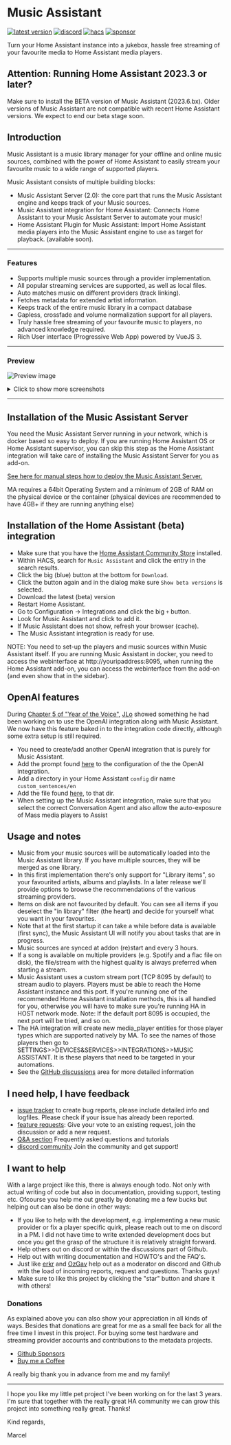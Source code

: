 # Music Assistant

[![latest version](https://img.shields.io/github/release/music-assistant/hass-music-assistant?display_name=tag&include_prereleases&label=latest%20version)](https://github.com/music-assistant/hass-music-assistant/releases)
[![discord](https://img.shields.io/discord/753947050995089438?label=Chat&logo=discord)](https://discord.gg/kaVm8hGpne)
[![hacs](https://img.shields.io/badge/HACS-Default-41BDF5?label=HACS)](https://github.com/hacs/integration)
[![sponsor](https://img.shields.io/github/sponsors/music-assistant?label=sponsors)](https://github.com/sponsors/music-assistant)



Turn your Home Assistant instance into a jukebox, hassle free streaming of your favourite media to Home Assistant media players.

## Attention: Running Home Assistant 2023.3 or later?
Make sure to install the BETA version of Music Assistant (2023.6.bx). Older versions of Music Assistant are not compatible with recent Home Assistant versions. We expect to end our beta stage soon.


## Introduction

Music Assistant is a music library manager for your offline and online music sources, combined with the power of Home Assistant to easily stream your favourite music to a wide range of supported players.

Music Assistant consists of multiple building blocks:

- Music Assistant Server (2.0):  the core part that runs the Music Assistant engine and keeps track of your Music sources.
- Music Assistant integration for Home Assistant: Connects Home Assistant to your Music Assistant Server to automate your music!
- Home Assistant Plugin for Music Assistant: Import Home Assistant media players into the Music Assistant engine to use as target for playback. (available soon).

---

### Features

- Supports multiple music sources through a provider implementation.
- All popular streaming services are supported, as well as local files.
- Auto matches music on different providers (track linking).
- Fetches metadata for extended artist information.
- Keeps track of the entire music library in a compact database
- Gapless, crossfade and volume normalization support for all players.
- Truly hassle free streaming of your favourite music to players, no advanced knowledge required.
- Rich User interface (Progressive Web App) powered by VueJS 3.

---

### Preview

![Preview image](https://raw.githubusercontent.com/music-assistant/hass-music-assistant/main/screenshots/screen1.png)

<details>
<summary>Click to show more screenshots</summary>

![Preview image](https://raw.githubusercontent.com/music-assistant/hass-music-assistant/main/screenshots/screen3.png)

![Preview image](https://raw.githubusercontent.com/music-assistant/hass-music-assistant/main/screenshots/screen2.png)

![Preview image](https://raw.githubusercontent.com/music-assistant/hass-music-assistant/main/screenshots/screen4.png)

![Preview image](https://raw.githubusercontent.com/music-assistant/hass-music-assistant/main/screenshots/screen5.png)

</details>

---

## Installation of the Music Assistant Server

You need the Music Assistant Server running in your network, which is docker based so easy to deploy.
If you are running Home Assistant OS or Home Assistant supervisor, you can skip this step as the Home Assistant integration will take care of installing the Music Assistant Server for you as add-on.

[See here for manual steps how to deploy the Music Assistant Server.](https://github.com/music-assistant/server)

MA requires a 64bit Operating System and a minimum of 2GB of RAM on the physical device or the container (physical devices are recommended to have 4GB+ if they are running anything else)

## Installation of the Home Assistant (beta) integration

- Make sure that you have the [Home Assistant Community Store](https://hacs.xyz/) installed.
- Within HACS, search for `Music Assistant` and click the entry in the search results.
- Click the big (blue) button at the bottom for `Download`.
- Click the button again and in the dialog make sure `Show beta versions` is selected.
- Download the latest (beta) version
- Restart Home Assistant.
- Go to Configuration -> Integrations and click the big `+` button.
- Look for Music Assistant and click to add it.
- If Music Assistant does not show, refresh your browser (cache).
- The Music Assistant integration is ready for use.

NOTE: You need to set-up the players and music sources within Music Assistant itself.
If you are running Music Assistant in docker, you need to access the webinterface at http://youripaddress:8095, when running the Home Assistant add-on, you can access the webinterface from the add-on (and even show that in the sidebar).

## OpenAI features

During [Chapter 5 of "Year of the Voice"](https://www.youtube.com/live/djEkgoS5dDQ?si=pt8-qYH3PTpsnOq9&t=3699), [JLo](https://blog.jlpouffier.fr/chatgpt-powered-music-search-engine-on-a-local-voice-assistant/) showed something he had been working on to use the OpenAI integration along with Music Assistant. We now have this feature baked in to the integration code directly, although some extra setup is still required.
- You need to create/add another OpenAI integration that is purely for Music Assistant.
- Add the prompt found [here](https://github.com/jozefKruszynski/home-assistant-things/blob/main/blueprints/modified_prompt.txt) to the configuration of the the OpenAI integration.
- Add a directory in your Home Assistant `config` dir name `custom_sentences/en`
- Add the file found [here](https://github.com/jozefKruszynski/home-assistant-things/blob/main/custom_sentences/en/play_media_on_mass.yaml), to that dir.
- When setting up the Music Assistant integration, make sure that you select the correct Conversation Agent and also
allow the auto-exposure of Mass media players to Assist

## Usage and notes

- Music from your music sources will be automatically loaded into the Music Assistant library. If you have multiple sources, they will be merged as one library.
- In this first implementation there's only support for "Library items", so your favourited artists, albums and playlists. In a later release we'll provide options to browse the recommendations of the various streaming providers.
- Items on disk are not favourited by default. You can see all items if you deselect the "in library" filter (the heart) and decide for yourself what you want in your favourites.
- Note that at the first startup it can take a while before data is available (first sync), the Music Assistant UI will notify you about tasks that are in progress.
- Music sources are synced at addon (re)start and every 3 hours.
- If a song is available on multiple providers (e.g. Spotify and a flac file on disk), the file/stream with the highest quality is always preferred when starting a stream.
- Music Assistant uses a custom stream port (TCP 8095 by default) to stream audio to players. Players must be able to reach the Home Assistant instance and this port. If you're running one of the recommended Home Assistant installation methods, this is all handled for you, otherwise you will have to make sure you're running HA in HOST network mode. Note: If the default port 8095 is occupied, the next port will be tried, and so on.
- The HA integration will create new media_player entities for those player types which are supported natively by MA. To see the names of those players then go to SETTINGS>>DEVICES&SERVICES>>INTEGRATIONS>>MUSIC ASSISTANT. It is these players that need to be targeted in your automations.
- See the [GitHub discussions](https://github.com/orgs/music-assistant/discussions) area for more detailed information

## I need help, I have feedback

- [issue tracker](https://github.com/music-assistant/hass-music-assistant/issues) to create bug reports, please include detailed info and logfiles. Please check if your issue has already been reported.
- [feature requests](https://github.com/music-assistant/hass-music-assistant/discussions/categories/feature-requests-and-ideas): Give your vote to an existing request, join the discussion or add a new request.
- [Q&A section](https://github.com/music-assistant/hass-music-assistant/discussions/categories/q-a-faq) Frequently asked questions and tutorials
- [discord community](https://discord.gg/kaVm8hGpne) Join the community and get support!

## I want to help

With a large project like this, there is always enough todo. Not only with actual writing of code but also in documentation, providing support, testing etc. Ofcourse you help me out greatly by donating me a few bucks but helping out can also be done in other ways:

- If you like to help with the development, e.g. implementing a new music provider or fix a player specific quirk, please reach out to me on discord in a PM. I did not have time to write extended development docs but once you get the grasp of the structure it is relatively straight forward.
- Help others out on discord or within the discussions part of Github.
- Help out with writing documentation and HOWTO's and the FAQ's.
- Just like [erkr](https://github.com/erkr) and [OzGav](https://github.com/OzGav) help out as a moderator on discord and Github with the load of incoming reports, request and questions. Thanks guys!
- Make sure to like this project by clicking the "star" button and share it with others!

### Donations

As explained above you can also show your appreciation in all kinds of ways. Besides that donations are great for me as a small fee back for all the free time I invest in this project. For buying some test hardware and streaming provider accounts and contributions to the metadata projects.

- [Github Sponsors](https://github.com/music-assistant)
- [Buy me a Coffee](https://www.buymeacoffee.com/marcelveldt)

A really big thank you in advance from me and my family!

___________________________________________

I hope you like my little pet project I've been working on for the last 3 years.
I'm sure that together with the really great HA community we can grow this project into something really great. Thanks!

Kind regards,

Marcel
